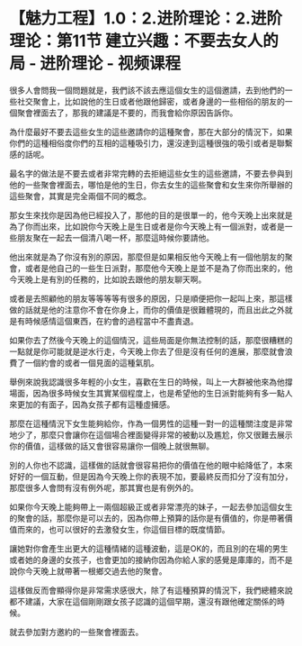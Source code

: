 # 【魅力工程】1.0：2.进阶理论：2.进阶理论：第11节 建立兴趣：不要去女人的局 - 进阶理论 - 视频课程

很多人會問我一個問題就是，我們該不該去應這個女生的這個邀請，去到他們的一些社交聚會上，比如說他的生日或者他跟他歸密，或者身邊的一些相俗的朋友的一個聚會裡面去了，那我的建議是不要的，而我會給你原因告訴你。

為什麼最好不要去這些女生的這些邀請你的這種聚會，那在大部分的情況下，如果你們的這種相俗度你們的互相的這種吸引力，還沒達到這種很強的吸引或者是聯繫感的話呢。

最名字的做法是不要去或者非常完轉的去拒絕這些女生的這些邀請，不要去參與到他的一些聚會裡面去，哪怕是他的生日，你去女生的這些聚會和女生來你所舉辦的這些聚會，其實是完全兩個不同的概念。

那女生來找你是因為他已經投入了，那他的目的是很單一的，他今天晚上出來就是為了你而出來，比如說你今天晚上是生日或者是你今天晚上有一個派對，或者是一些朋友聚在一起去一個清八喝一杯，那麼這時候你要請他。

他出來就是為了你沒有別的原因，那麼但是如果相反他今天晚上有一個他朋友的聚會，或者是他自己的一些生日派對，那麼他今天晚上是並不是為了你而出來的，他今天晚上是有別的任務的，比如說去跟他的朋友聊天啊。

或者是去照顧他的朋友等等等等有很多的原因，只是順便把你一起叫上來，那這樣做的話就是他的注意你不會在你身上，而你的價值是很難體現的，而且出此之外就是有時候感情這個東西，在約會的過程當中不盡責退。

如果你去了然後今天晚上的這個情況，這些局面是你無法控制的話，那麼很糟糕的一點就是你可能就是逆水行走，今天晚上你去了但是沒有任何的進展，那麼就會浪費了一個約會的或者一個見面的這種氣肌。

舉例來說我認識很多年輕的小女生，喜歡在生日的時候，叫上一大群被他來為他撐場面，因為很多時候女生其實某個程度上，也是希望他的生日派對能夠有多一點人來更加的有面子，因為女孩子都有這種虛擁感。

那麼在這種情況下女生能夠給你，作為一個男性的這種一對一的這種關注度是非常地少了，那麼只會讓你在這個場合裡面變得非常的被動以及尷尬，你又很難去展示你的價值，這樣做的話又會很容易讓你一個晚上就很無聊。

別的人你也不認識，這樣做的話就會很容易把你的價值在他的眼中給降低了，本來好好的一個互動，但是因為今天晚上你的表現不加，要最終反而扣分了沒有加分，那麼很多人會問有沒有例外呢，那其實也是有例外的。

如果你今天晚上能夠帶上一兩個超級正或者非常漂亮的妹子，一起去參加這個女生的聚會的話，那麼你是可以去的，因為你帶上預算的話你是有價值的，你是帶著價值而來的，也可以很好的去激發女生，你這個目標的既度情節。

讓她對你會產生出更大的這種情緒的這種波動，這是OK的，而且別的在場的男生或者她的身邊的女孩子，也會更加的接納你因為你給人家的感覺是庫庫的，而不是說你今天晚上就帶著一根鄉交過去他的聚會。

這樣做反而會顯得你是非常需求感很大，除了有這種預算的情況下，我們總體來說都不建議，大家在這個剛剛跟女孩子認識的這個早期，還沒有跟他確定關係的時候。

就去參加對方邀約的一些聚會裡面去。